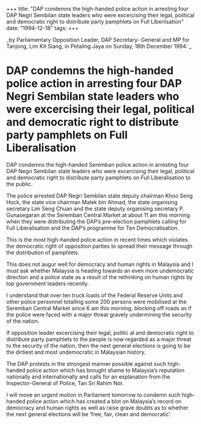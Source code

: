 +++ 
title: "DAP condemns the high-handed police action in arresting four DAP Negri Sembilan state leaders who were excercising their legal, political and democratic right to distribute party pamphlets on Full Liberlisation"
date: "1994-12-18"
tags:
+++

_by Parliamentary Opposition Leader, DAP Secretary- General and MP for Tanjong, Lim Kit Siang, in Petaling Jaya on Sunday, 18th December 1994: _

# DAP condemns the high-handed police action in arresting four DAP Negri Sembilan state leaders who were excercising their legal, political and democratic right to distribute party pamphlets on Full Liberalisation 

DAP condemns the high-handed Seremban police action in arresting four DAP Negri Sembilan state leaders who were excercising their legal, political and democratic right to distribute party pamphlets on Full Liberalisation to the public. </u>

The police arrested DAP Negri Sembilan state deputy chairman Khoo Seng Hock, the state vice chairman Malek bin Ahmad, the state organising secretary Lim Seng Chuan and the state deputy organising secretary P. Gunasegaran at the Seremban Central Market at about 11 am this morning when they were distributing the DAP’s pre-election pamphlets calling for Full Liberalisation and the DAP’s programme for Ten Democratisation. 

This is the most high-handed police action in recent times which violates the democratic right of opposition parties to spread their message through the distribution of pamphlets. 

This does not augur well for democracy and human rights in Malaysia and I must ask whether Malaysia is heading towards an even more undemocratic direction and a police state as a result of the rethinking on human rights by top government leaders recently. 

I understand that over ten truck loads of the Federal Reserve Units and other police personnel totalling some 200 persons were mobilised at the Seremban Central Market since 6 am this morning, blocking off roads as if the police were faced with a major threat gravely undermining the security of the nation. 

If opposition leader excercising their legal, politic al and democratic right to distribute party pamphlets to the people is now regarded as a major threat to the security of the nation, then the next general elections is going to be the dirtiest and most undemocratic in Malaysian history. 

The DAP protests in the strongest manner possible against such high-handed police action which has brought shame to Malaysia’s reputation nationally and internationally and calls for an explanation from the Inspector-General of Police, Tan Sri Rahim Nor. 

I will move an urgent motion in Parliament tomorrow to condemn such high-handed police action which has created a blot on Malaysia’s record on democracy and human rights as well as raise grave doubts as to whether the next general elections will be ‘free, fair, clean and democratic’. 
 
